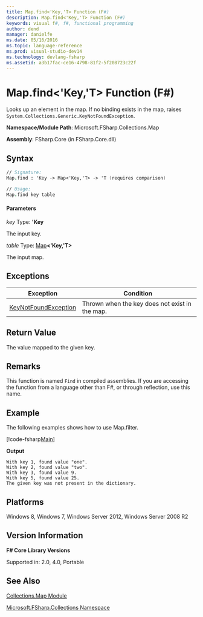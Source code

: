 ```yaml
---
title: Map.find<'Key,'T> Function (F#)
description: Map.find<'Key,'T> Function (F#)
keywords: visual f#, f#, functional programming
author: dend
manager: danielfe
ms.date: 05/16/2016
ms.topic: language-reference
ms.prod: visual-studio-dev14
ms.technology: devlang-fsharp
ms.assetid: a3b17fac-ce16-4798-81f2-5f208723c22f
---
```


# Map.find<'Key,'T> Function (F#)

Looks up an element in the map. If no binding exists in the map, raises `System.Collections.Generic.KeyNotFoundException`.

**Namespace/Module Path**: Microsoft.FSharp.Collections.Map

**Assembly**: FSharp.Core (in FSharp.Core.dll)


## Syntax

```fsharp
// Signature:
Map.find : 'Key -> Map<'Key,'T> -> 'T (requires comparison)

// Usage:
Map.find key table
```

#### Parameters
*key*
Type: **'Key**


The input key.


*table*
Type: [Map](https://msdn.microsoft.com/library/975316ea-55e3-4987-9994-90897ad45664)**&lt;'Key,'T&gt;**


The input map.

## Exceptions
|Exception|Condition|
|----|----|
|[KeyNotFoundException](https://msdn.microsoft.com/library/system.collections.generic.keynotfoundexception.aspx)|Thrown when the key does not exist in the map.|

## Return Value

The value mapped to the given key.

## Remarks
This function is named `Find` in compiled assemblies. If you are accessing the function from a language other than F#, or through reflection, use this name.

## Example

The following examples shows how to use Map.filter.

[!code-fsharp[Main](~/samples/snippets/fsharp/maps/snippet6.fs)]

**Output**

```
With key 1, found value "one".
With key 2, found value "two".
With key 3, found value 9.
With key 5, found value 25.
The given key was not present in the dictionary.
```

## Platforms
Windows 8, Windows 7, Windows Server 2012, Windows Server 2008 R2


## Version Information
**F# Core Library Versions**

Supported in: 2.0, 4.0, Portable

## See Also
[Collections.Map Module](Collections.Map-Module-%5BFSharp%5D.md)

[Microsoft.FSharp.Collections Namespace](Microsoft.FSharp.Collections-Namespace.md)
